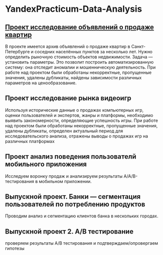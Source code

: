 # YandexPracticum-Data-Analysis

## [Проект исследование объявлений о продаже квартир](https://github.com/Maxsis88/YandexPracticum-Data-Analysis/tree/main/%D0%98%D1%81%D1%81%D0%BB%D0%B5%D0%B4%D0%BE%D0%B2%D0%B0%D0%BD%D0%B8%D0%B5%20%D0%BE%D0%B1%D1%8A%D1%8F%D0%B2%D0%BB%D0%B5%D0%BD%D0%B8%D0%B9%20%D0%BE%20%D0%BF%D1%80%D0%BE%D0%B4%D0%B0%D0%B6%D0%B5%20%D0%BA%D0%B2%D0%B0%D1%80%D1%82%D0%B8%D1%80)

В проекте имеется архив объявлений о продаже квартир в Санкт-Петербурге и соседних населённых пунктов за несколько лет. Нужно определить рыночную стоимость объектов недвижимости. Задача — установить параметры. Это позволит построить автоматизированную систему: она отследит аномалии и мошенническую деятельность.
При работе над проектом были обработаны некорректные, пропущенные значения, удалены дубликаты, найдены зависимости различных параметров на ценообразование.

## Проект исследование рынка видеоигр
Используя исторические данные о продажах компьютерных игр, оценки пользователей и экспертов, жанры и платформы, необходимо выявить закономерности, определяющие успешность игры.
При работе над проектом были обработаны некорректные, пропущенные значения, удалены дубликаты, определен актуальный период для исследовательского анализа, отражены выводы о продажах игр на различных платформах

## Проект анализ поведения пользователй мобильного приложения
Исследуем воронку продаж и анализируем результаты A/A/B-тестирования в мобильном приложении.

## Выпускной проект. Банки — cегментация пользователей по потреблению продуктов
Проводим анализ и сегментацию клиентов банка в нескольких городах.

## Выпускной проект 2. А/B тестирование
проверяем результаты А/B тестирования и подтверждаем/опровергаем гипотезы
